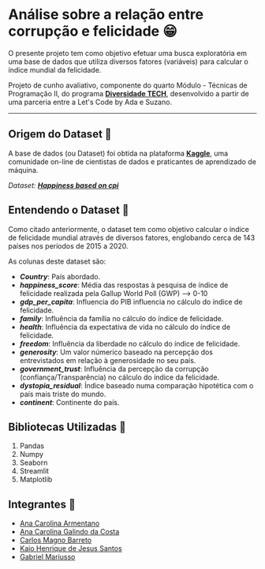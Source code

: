 
# Análise sobre a relação entre corrupção e felicidade 😁

O presente projeto tem como objetivo efetuar uma busca exploratória em uma base de dados que utiliza diversos fatores (variáveis) para calcular o índice mundial da felicidade.

Projeto de cunho avaliativo, componente do quarto Módulo - Técnicas de Programação II, do programa **[Diversidade TECH](https://letscode.com.br/processos-seletivos/suzano-diversidade-tech)**, desenvolvido a partir de uma parceria entre a Let's Code by Ada e Suzano.

---

## Origem do Dataset 🔎

A base de dados (ou Dataset) foi obtida na plataforma **[Kaggle](https://www.kaggle.com/)**, uma comunidade on-line de cientistas de dados e praticantes de aprendizado de máquina.

*Dataset: **[Happiness based on cpi](https://www.kaggle.com/datasets/eliasturk/world-happiness-based-on-cpi-20152020)***

## Entendendo o Dataset 🎲

Como citado anteriormente, o dataset tem como objetivo calcular o índice de felicidade mundial através de diversos fatores, englobando cerca de 143 países nos períodos de 2015 a 2020. 

As colunas deste dataset são:

- __*Country*__: País abordado.
- __*happiness_score*__: Média das respostas à pesquisa de índice de felicidade realizada pela Gallup World Poll (GWP) --> 0-10
- __*gdp_per_capita*__: Influencia do PIB influencia no cálculo do índice de felicidade. 
- __*family*__: Influência da família no cálculo do índice de felicidade.
- __*health*__: Influência da expectativa de vida no cálculo do índice de felicidade.
- __*freedom*__: Influência da liberdade no cálculo do índice de felicidade.
- __*generosity*__: Um valor númerico baseado na percepção dos entrevistados em relação à generosidade no seu país.
- __*government_trust*__: Influência da percepção da corrupção (confiança/Transparência) no cálculo do índice da felicidade. 
- __*dystopia_residual*__: Índice baseado numa comparação hipotética com o país mais triste do mundo. 
- __*continent*__: Continente do país. 

## Bibliotecas Utilizadas 🐍

1. Pandas
2. Numpy
3. Seaborn
4. Streamlit
5. Matplotlib

## Integrantes 🤝

- [Ana Carolina Armentano](https://github.com/armentc)
- [Ana Carolina Galindo da Costa](https://github.com/carolinagcosta)
- [Carlos Magno Barreto](https://github.com/cmpbj)
- [Kaio Henrique de Jesus Santos](https://github.com/niggando)
- [Gabriel Mariusso](https://github.com/mariussogab)
